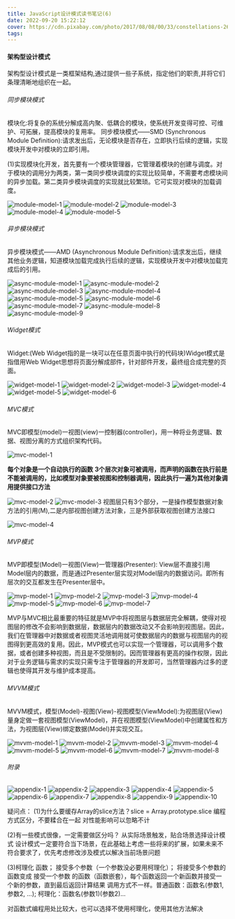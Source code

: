 ```yaml
---
title: JavaScript设计模式读书笔记(6)
date: 2022-09-20 15:22:12
cover: https://cdn.pixabay.com/photo/2017/08/08/00/33/constellations-2609647_640.jpg
tags:
---
```


#### 架构型设计模式
架构型设计模式是一类框架结构,通过提供一些子系统，指定他们的职责,并将它们条理清晰地组织在一起。

###### 同步模块模式
模块化:将复杂的系统分解成高内聚、低耦合的模块，使系统开发变得可控、可维护、可拓展，提高模块的复用率。
同步模块模式——SMD (Synchronous Module Definition):请求发出后，无论模块是否存在，立即执行后续的逻辑，实现模块开发中对模块的立即引用。
<!-- more -->
(1)实现模块化开发，首先要有一个模块管理器，它管理着模块的创建与调度。对于模块的调用分为两类，第一类同步模块调度的实现比较简单，不需要考虑模块间的异步加载。第二类异步模块调度的实现就比较繁琐。它可实现对模块的加载调度。

![module-model-1](module-model-1.png)
![module-model-2](module-model-2.png)
![module-model-3](module-model-3.png)
![module-model-4](module-model-4.png)
![module-model-5](module-model-5.png)

###### 异步模块模式
异步模块模式——AMD (Asynchronous Module Definition):请求发出后，继续其他业务逻辑，知道模块加载完成执行后续的逻辑，实现模块开发中对模块加载完成后的引用。

![async-module-model-1](async-module-model-1.png)
![async-module-model-2](async-module-model-2.png)
![async-module-model-3](async-module-model-3.png)
![async-module-model-4](async-module-model-4.png)
![async-module-model-5](async-module-model-5.png)
![async-module-model-6](async-module-model-6.png)
![async-module-model-7](async-module-model-7.png)
![async-module-model-8](async-module-model-8.png)
![async-module-model-9](async-module-model-9.png)

###### Widget模式
Widget:(Web Widget指的是一块可以在任意页面中执行的代码块)Widget模式是指借用Web Widget思想将页面分解成部件，针对部件开发，最终组合成完整的页面。

![widget-model-1](widget-model-1.png)
![widget-model-2](widget-model-2.png)
![widget-model-3](widget-model-3.png)
![widget-model-4](widget-model-4.png)
![widget-model-5](widget-model-5.png)
![widget-model-6](widget-model-6.png)

###### MVC模式
MVC即模型(model)一视图(view)一控制器(controller)，用一种将业务逻辑、数据、视图分离的方式组织架构代码。

![mvc-model-1](mvc-model-1.png)

**每个对象是一个自动执行的函数**
**3个层次对象可被调用，而声明的函数在执行前是不能被调用的，比如模型对象要被视图和控制器调用，因此执行一遍为其他对象调用提供接口方法**

![mvc-model-2](mvc-model-2.png)
![mvc-model-3](mvc-model-3.png)
视图层只有3个部分，一是操作模型数据对象方法的引用(M),二是内部视图创建方法对象，三是外部获取视图创建方法接口

![mvc-model-4](mvc-model-4.png)

###### MVP模式
MVP即模型(Model)一视图(View)一管理器(Presenter): View层不直接引用Model层内的数据，而是通过Presenter层实现对Model层内的数据访问。即所有层次的交互都发生在Presenter层中。

![mvp-model-1](mvp-model-1.png)
![mvp-model-2](mvp-model-2.png)
![mvp-model-3](mvp-model-3.png)
![mvp-model-4](mvp-model-4.png)
![mvp-model-5](mvp-model-5.png)
![mvp-model-6](mvp-model-6.png)
![mvp-model-7](mvp-model-7.png)

MVP与MVC相比最重要的特征就是MVP中将视图层与数据层完全解耦，使得对视图层的修改不会影响到数据层，数据层内的数据改动又不会影响到视图层。因此，我们在管理器中对数据或者视图灵活地调用就可使数据层内的数据与视图层内的视图得到更高效的复用。因此，MVP模式也可以实现一个管理器，可以调用多个数据，或者创建多种视图，而且是不受限制的。因而管理器有更高的操作权限，因此对于业务逻辑与需求的实现只需专注于管理器的开发即可，当然管理器内过多的逻辑也使得其开发与维护成本提高。

###### MVVM模式
MVVM模式，模型(Model)-视图(View)-视图模型(ViewModel):为视图层(View)量身定做一套视图模型(ViewModel)，并在视图模型(ViewModel)中创建属性和方法，为视图层(View)绑定数据(Model)并实现交互。

![mvvm-model-1](mvvm-model-1.png)
![mvvm-model-2](mvvm-model-2.png)
![mvvm-model-3](mvvm-model-3.png)
![mvvm-model-4](mvvm-model-4.png)
![mvvm-model-5](mvvm-model-5.png)
![mvvm-model-6](mvvm-model-6.png)
![mvvm-model-7](mvvm-model-7.png)
![mvvm-model-8](mvvm-model-8.png)

###### 附录
![appendix-1](appendix-1.png)
![appendix-2](appendix-2.png)
![appendix-3](appendix-3.png)
![appendix-4](appendix-4.png)
![appendix-5](appendix-5.png)
![appendix-6](appendix-6.png)
![appendix-7](appendix-7.png)
![appendix-8](appendix-8.png)
![appendix-9](appendix-9.png)
![appendix-10](appendix-10.png)


疑问点：
(1)为什么要缓存Array的slice方法？slice = Array.prototype.slice
编程方式区分，不要糅合在一起
对性能影响可以忽略不计

(2)有一些模式很像，一定需要做区分吗？
从实际场景触发，贴合场景选择设计模式
设计模式一定要符合当下场景，在此基础上考虑一些将来的扩展，如果未来不符合要求了，优先考虑修改涉及模式以解决当前场景问题

(3)柯理化
函数；
接受多个参数（一个参数没必要用柯理化）；
将接受多个参数的函数变成 接受一个参数 的函数（函数嵌套），每个函数返回一个新函数并接受一个新的参数，直到最后返回计算结果
调用方式不一样。普通函数：函数名(参数1, 参数2, ...);   柯理化：函数名(参数1)(参数2)...

对函数式编程用处比较大，也可以选择不使用柯理化，使用其他方法解决